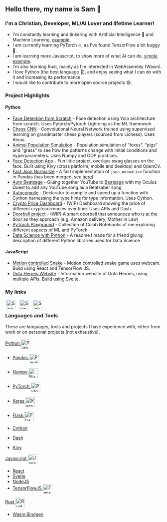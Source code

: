 ## Hello there, my name is Sam :wave:


### I'm a Christian, Developer, ML/AI Lover and lifetime Learner!
- I'm constantly learning and tinkering with Artificial Intelligence :robot: and Machine Learning, [example](https://github.com/smpurkis/kivy_object_detection_camera_app).
- I am currently learning PyTorch :fire:, as I've found TensorFlow a bit buggy :bug:.
- I am learning more Javascript, to show more of what AI can do, [simple example](https://github.com/smpurkis/motion_controlled_snake).
- I'm also learning Rust, mainly as I'm interested in WebAssembly (Wasm).
- I love Python (the best language :snake:), and enjoy seeing what I can do with it and increasing its performance.
- I would like to contribute to more open source projects :smile:.


### Project Highlights
#### Python
- [Face Detection from Scratch](https://github.com/smpurkis/PyTorch-Face-Detection-from-Scratch) - Face detection using Yolo architecture from scratch. Uses Pytorch/Pytorch Lightning as the ML framework
- [Chess CNN](https://github.com/smpurkis/chess_cnn_supervised) - Convolutional Neural Network trained using supervised learning on grandmaster chess players (sourced from Lichess). Uses Keras.
- [Animal Population Simulation](https://github.com/smpurkis/population_simulation) - Population simulation of "foxes", "pigs" and "grass" to see how the patterns change with initial conditions and hyperparameters. Uses Numpy and OOP practices.
- [Face Detection App](https://github.com/smpurkis/kivy_object_detection_camera_app) - Fun little project, overlays swag glasses on the face. Built using Kivy (cross platform, mobile and desktop) and OpenCV.
- [Fast Json Normalize](https://github.com/smpurkis/fast_json_normalize) - A fast implementation of `json_normalize` function in Pandas (has been merged, see [here](https://github.com/pandas-dev/pandas/pull/40035)).
- [Auto Beatsage](https://github.com/smpurkis/auto_beatsage) - Gluing together YouTube to [Beatsage](https://beatsage.com/) with my Oculus Quest to add any YouTube song as a Beatsaber song.
- [Autocompile](https://github.com/smpurkis/autocompile) - Declarator to compile and speed up a function with Cython harnessing the type hints for type information. Uses Cython.
- [Crypto Price Dashboard](https://github.com/smpurkis/dash_crypto_price_dashboard) - (WIP) Dashboard showing the price of different cryptocurrencies over time. Uses APIs and Dash.
- [Doorbell project](https://github.com/smpurkis/doorbell_project) - (WIP) A smart doorbell that announces who is at the door as they approach (e.g. Amazon delivery, Mother in Law)
- [PyTorch Playground](https://github.com/smpurkis/pytorch_playground) - Collection of Colab Notebooks of me exploring different aspects of ML and PyTorch
- [Data Science with Python](https://github.com/smpurkis/Data-Science-with-Python) - A readme I made for a friend giving description of different Python libraries used for Data Science

#### JavaScript
- [Motion controlled Snake](https://github.com/smpurkis/motion_controlled_snake) - Motion controlled snake game uses webcam. Build using React and TensorFlow JS.
- [Dota Heroes Website](https://github.com/smpurkis/open-dota-api-svelte) - Information website of Dota Heroes, using multiple APIs. Build using Svelte.


### My links
[<img align="left" style="margin-left: 3px" alt="Sam Purkis | LinkedIn" width="30px" src="https://cdn.jsdelivr.net/npm/simple-icons@v3/icons/linkedin.svg"/>](https://www.linkedin.com/in/sam-purkis-4baa6668/)


[<img align="left" style="margin-left: 10px" alt="Sam Purkis | Facebook" width="30px" src="https://cdn.jsdelivr.net/npm/simple-icons@v3/icons/facebook.svg"/>](https://www.facebook.com/sam.purkis.3/)

[<img align="left" style="margin-left: 10px" alt="Sam Purkis | Reddit" width="30px" src="https://cdn.jsdelivr.net/npm/simple-icons@v3/icons/reddit.svg"/>](https://www.reddit.com/user/Zyguard7777777)
 <br>


### Languages and Tools
These are languages, tools and projects I have experience with, either from work or on personal projects (not exhaustive).


[Python <img align="center" style="margin-top:2px" alt="Python" width="30px" src="https://cdn.jsdelivr.net/npm/simple-icons@v3/icons/python.svg"/>](https://www.python.org)

- [Pandas <img align="center" style="margin-top:2px" alt="Pandas" width="30px" src="https://cdn.jsdelivr.net/npm/simple-icons@v3/icons/pandas.svg"/>](https://pandas.pydata.org/)

- [Numpy <img align="center" style="margin-top:2px" alt="Numpy" width="30px" src="https://cdn.jsdelivr.net/npm/simple-icons@v3/icons/numpy.svg"/>](https://numpy.org/)

- [PyTorch <img align="center" style="margin-top:2px" alt="Pytorch" width="30px" src="https://cdn.jsdelivr.net/npm/simple-icons@v3/icons/pytorch.svg"/>](https://pytorch.org/)

- [Keras <img align="center" style="margin-top:3px" alt="Keras" width="30px" src="https://cdn.jsdelivr.net/npm/simple-icons@v3/icons/keras.svg"/>](https://keras.io/)

- [Flask <img align="center" style="margin-top:2px" alt="Flask" width="30px" src="https://cdn.jsdelivr.net/npm/simple-icons@v3/icons/flask.svg"/>](https://flask.palletsprojects.com)

- [Cython](https://cython.org/)
- [Dash](https://plotly.com/dash/)
- [Kivy](https://kivy.org/)

[Javascript <img align="center" alt="Javascript" width="30px" src="https://cdn.jsdelivr.net/npm/simple-icons@v3/icons/javascript.svg"/>](https://www.python.org)
- [React](https://reactjs.org/)
- [Svelte](https://svelte.dev/)
- [NodeJS](https://nodejs.org/)
- [TensorFlowJS <img align="center" alt="TensorFlow.js" width="30px" src="https://cdn.jsdelivr.net/npm/simple-icons@v3/icons/tensorflow.svg"/>](https://www.tensorflow.org/js)

[Rust <img align="center" alt="Rust" width="30px" src="https://cdn.jsdelivr.net/npm/simple-icons@3.13.0/icons/rust.svg"/>](https://www.rust-lang.org/)
- [Wasm Bindgen](https://github.com/rustwasm/wasm-bindgen)
